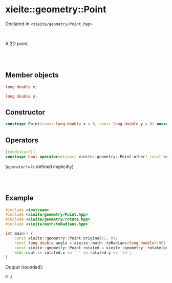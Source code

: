 # xieite::geometry::Point
Declared in `<xieite/geometry/Point.hpp>`

<br/>

A 2D point.

<br/><br/>

## Member objects
```cpp
long double x;
```
```cpp
long double y;
```

## Constructor
```cpp
constexpr Point(const long double x = 0, const long double y = 0) noexcept;
```

## Operators
```cpp
[[nodiscard]]
constexpr bool operator==(const xieite::geometry::Point other) const noexcept;
```
(`operator!=` is defined implicitly)

<br/><br/>

## Example
```cpp
#include <iostream>
#include <xieite/geometry/Point.hpp>
#include <xieite/geometry/rotate.hpp>
#include <xieite/math/toRadians.hpp>

int main() {
	const xieite::geometry::Point original(1, 0);
	const long double angle = xieite::math::toRadians<long double>(90);
	const xieite::geometry::Point rotated = xieite::geometry::rotate(original, angle);
	std::cout << rotated.x << ' ' << rotated.y << '\n';
}
```
Output (rounded):
```
0 1
```
